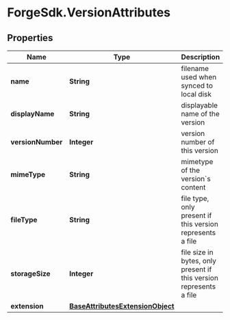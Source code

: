 # ForgeSdk.VersionAttributes

## Properties
Name | Type | Description | Notes
------------ | ------------- | ------------- | -------------
**name** | **String** | filename used when synced to local disk | 
**displayName** | **String** | displayable name of the version | 
**versionNumber** | **Integer** | version number of this version | 
**mimeType** | **String** | mimetype of the version&#x60;s content | [optional] 
**fileType** | **String** | file type, only present if this version represents a file | [optional] 
**storageSize** | **Integer** | file size in bytes, only present if this version represents a file | [optional] 
**extension** | [**BaseAttributesExtensionObject**](BaseAttributesExtensionObject.md) |  | 


